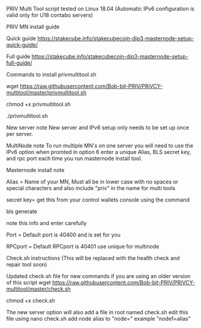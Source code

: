 PRIV Multi Tool script tested on Linux 18.04
(Automatic IPv6 configuration is valid only for U18 contabo servers)

PRIV MN install guide

Quick guide
https://stakecube.info/stakecubecoin-dip3-masternode-setup-quick-guide/

Full guide
https://stakecube.info/stakecubecoin-dip3-masternode-setup-full-guide/


Commands to install privmultitool.sh

wget https://raw.githubusercontent.com/Bob-bit-PRIV/PRiVCY-multitool/master/privmultitool.sh

chmod +x privmultitool.sh

./privmultitool.sh


New server note
New server and IPv6 setup only needs to be set up once per server.


MultiNode note
To run multiple MN's on one server you will need to use the IPv6 option when promted in option 6 enter a unique Alias, BLS secret key, and rpc port each time you run masternode install tool.


Masternode install note

Alias = Name of your MN, Must all be in lower case with no spaces or special characters and also include "priv" in the name for multi tools

secret key= get this from your control wallets console using the command

bls generate

note this info and enter carefully

Port = Default port is 40400 and is set for you

RPCport = Default RPCport is 40401 use unique for multinode


Check.sh instructions (This will be replaced with the health check and repair tool soon)

Updated check.sh file for new commands if you are using an older version of this script
wget https://raw.githubusercontent.com/Bob-bit-PRIV/PRiVCY-multitool/master/check.sh

chmod +x check.sh

The new server option will also add a file in root named check.sh
edit this file using 
nano check.sh
add node alias to "node="
example "node1=alias"
